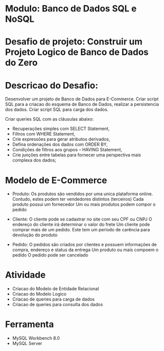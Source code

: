 # Modulo: Banco de Dados SQL e NoSQL
# Desafio de projeto: Construir um Projeto Logico de Banco de Dados do Zero

# Descricao do Desafio:
Desenvolver um projeto de Banco de Dados para E-Commerce.
Criar script SQL para a criacao do esquema de Banco de Dados, realizar a persistencia dos dados.
Criar script SQL para carga dos dados.

Criar queries SQL com as cláusulas abaixo:
- Recuperações simples com SELECT Statement,
- Filtros com WHERE Statement,
- Crie expressões para gerar atributos derivados,
- Defina ordenações dos dados com ORDER BY,
- Condições de filtros aos grupos – HAVING Statement,
- Crie junções entre tabelas para fornecer uma perspectiva mais complexa dos dados;

# Modelo de E-Commerce
- Produto:
Os produtos são vendidos por uma unica plataforma online. Contudo, estes podem ter vendedores distintos (terceiros)
Cada produto possui um fornecedor
Um ou mais produtos podem compor o pedido

- Cliente:
O cliente pode se cadastrar no site com seu CPF ou CNPJ
O endereço do cliente irá determinar o valor do frete
Um cliente pode comprar mais de um pedido. Este tem um período de carência para devolução do produto

- Pedido:
O pedidos são criados por clientes e possuem informações de compra, endereço e status da entrega
Um produto ou mais compoem o pedido
O pedido pode ser cancelado

# Atividade
- Criacao do Modelo de Entidade Relacional
- Criacao do Modelo Logico
- Criacao de queries para carga de dados
- Criacao de queries para consulta dos dados

# Ferramenta
- MySQL Workbench 8.0
- MySQL Server